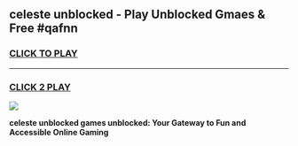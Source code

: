 
## celeste unblocked - Play Unblocked Gmaes & Free #qafnn
<h3>
<a href="https://news.freeplayer.one?title=celeste_unblocked&ref=26F">CLICK TO PLAY</a></h3>
<hr>

<h3>
<a href="https://news.freeplayer.one?title=celeste_unblocked&ref=26F">CLICK 2 PLAY</a>
  
</h3>

<a href="https://news.freeplayer.one?title=celeste_unblocked&ref=26F/"><img src="https://clearcache.store/games.png"></a>


**celeste unblocked games unblocked: Your Gateway to Fun and Accessible Online Gaming**
